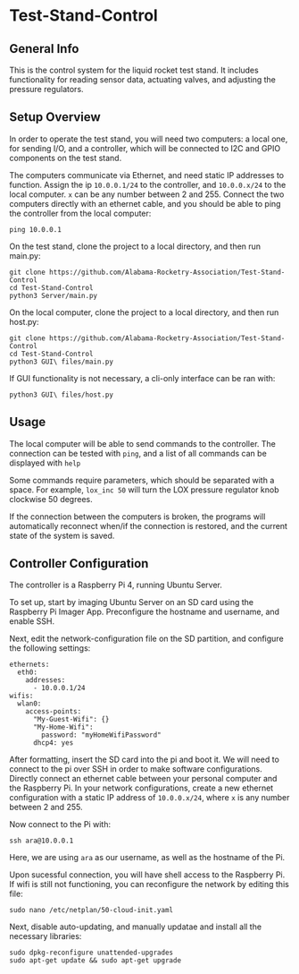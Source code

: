 # Test-Stand-Control

## General Info
This is the control system for the liquid rocket test stand. It includes functionality for reading sensor data, actuating valves, and adjusting the pressure regulators.

## Setup Overview
In order to operate the test stand, you will need two computers: a local one, for sending I/O, and a controller, which will be connected to I2C and GPIO components on the test stand.

The computers communicate via Ethernet, and need static IP addresses to function. Assign the ip `10.0.0.1/24` to the controller, and `10.0.0.x/24` to the local computer. `x` can be any number between 2 and 255. Connect the two computers directly with an ethernet cable, and you should be able to ping the controller from the local computer:

```
ping 10.0.0.1
```

On the test stand, clone the project to a local directory, and then run main.py:
```
git clone https://github.com/Alabama-Rocketry-Association/Test-Stand-Control
cd Test-Stand-Control
python3 Server/main.py
```
On the local computer, clone the project to a local directory, and then run host.py:
```
git clone https://github.com/Alabama-Rocketry-Association/Test-Stand-Control
cd Test-Stand-Control
python3 GUI\ files/main.py
```

If GUI functionality is not necessary, a cli-only interface can be ran with:
```
python3 GUI\ files/host.py
```

## Usage
The local computer will be able to send commands to the controller. The connection can be tested with `ping`, and a list of all commands can be displayed with `help`

Some commands require parameters, which should be separated with a space. For example, `lox_inc 50` will turn the LOX pressure regulator knob clockwise 50 degrees.

If the connection between the computers is broken, the programs will automatically reconnect when/if the connection is restored, and the current state of the system is saved.

## Controller Configuration
The controller is a Raspberry Pi 4, running Ubuntu Server.

To set up, start by imaging Ubuntu Server on an SD card using the Raspberry Pi Imager App. Preconfigure the hostname and username, and enable SSH.

Next, edit the network-configuration file on the SD partition, and configure the following settings:
```
ethernets:
  eth0:
    addresses:
      - 10.0.0.1/24
wifis:
  wlan0:
    access-points:
      "My-Guest-Wifi": {}
      "My-Home-Wifi":
        password: "myHomeWifiPassword"
      dhcp4: yes
```

After formatting, insert the SD card into the pi and boot it. We will need to connect to the pi over SSH in order to make software configurations. Directly connect an ethernet cable between your personal computer and the Raspberry Pi. In your network configurations, create a new ethernet configuration with a static IP address of `10.0.0.x/24`, where `x` is any number between 2 and 255.

Now connect to the Pi with:
```
ssh ara@10.0.0.1
```

Here, we are using `ara` as our username, as well as the hostname of the Pi.

Upon sucessful connection, you will have shell access to the Raspberry Pi. If wifi is still not functioning, you can reconfigure the network by editing this file:
```
sudo nano /etc/netplan/50-cloud-init.yaml
```

Next, disable auto-updating, and manually updatae and install all the necessary libraries:
```
sudo dpkg-reconfigure unattended-upgrades
sudo apt-get update && sudo apt-get upgrade
```